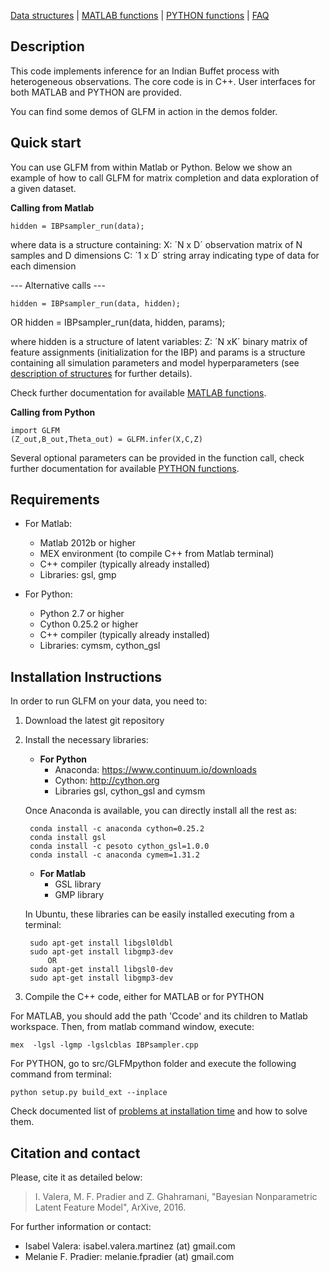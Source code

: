 [Data structures](doc_struct.md) | [MATLAB functions](doc_matlab.html) | [PYTHON functions](doc_matlab.html) | [FAQ](FAQ_errors.html)

Description
-----------

This code implements inference for an Indian Buffet process with heterogeneous
observations. The core code is in C++. User interfaces for both MATLAB and PYTHON are provided.

You can find some demos of GLFM in action in the demos folder.

Quick start
------------

You can use GLFM from within Matlab or Python.
Below we show an example of how to call GLFM for matrix completion and data
exploration of a given dataset.

**Calling from Matlab**

    hidden = IBPsampler_run(data);

where data is a structure containing:
    X: ´N x D´ observation matrix of N samples and D dimensions
    C: ´1 x D´ string array indicating type of data for each dimension

--- Alternative calls ---

    hidden = IBPsampler_run(data, hidden);
OR
    hidden = IBPsampler_run(data, hidden, params);

where hidden is a structure of latent variables:
    Z: ´N xK´ binary matrix of feature assignments (initialization for the IBP)
and params is a structure containing all simulation parameters and model
    hyperparameters (see [description of structures](doc_struct.html) for further details).

Check further documentation for available [MATLAB functions](doc_matlab.html).

**Calling from Python**

    import GLFM
    (Z_out,B_out,Theta_out) = GLFM.infer(X,C,Z)

Several optional parameters can be provided in the function call, check further documentation for available [PYTHON functions](doc_python.html).

Requirements
-------------

* For Matlab:
    * Matlab 2012b or higher
    * MEX environment (to compile C++ from Matlab terminal)
    * C++ compiler (typically already installed)
    * Libraries: gsl, gmp

* For Python:
    * Python 2.7 or higher
    * Cython 0.25.2 or higher
    * C++ compiler (typically already installed)
    * Libraries: cymsm, cython_gsl

Installation Instructions
--------------------------

In order to run GLFM on your data, you need to:

1. Download the latest git repository
2. Install the necessary libraries:

    * **For Python**
        * Anaconda: https://www.continuum.io/downloads
        * Cython: http://cython.org
        * Libraries gsl, cython_gsl and cymsm

    Once Anaconda is available, you can directly install all the rest as:

        conda install -c anaconda cython=0.25.2
        conda install gsl
        conda install -c pesoto cython_gsl=1.0.0
        conda install -c anaconda cymem=1.31.2

    * **For Matlab**
        * GSL library
        * GMP library

    In Ubuntu, these libraries can be easily installed executing from a terminal:

        sudo apt-get install libgsl0ldbl
        sudo apt-get install libgmp3-dev
            OR
        sudo apt-get install libgsl0-dev
        sudo apt-get install libgmp3-dev

3. Compile the C++ code, either for MATLAB or for PYTHON

For MATLAB, you should add the path 'Ccode' and its children to Matlab workspace. Then, from matlab command window, execute:

    mex  -lgsl -lgmp -lgslcblas IBPsampler.cpp

For PYTHON, go to src/GLFMpython folder and execute the following command from terminal:

    python setup.py build_ext --inplace

Check documented list of [problems at installation time](FAQ_errors.md) and how to solve them.

Citation and contact
--------------------

Please, cite it as detailed below:
> I. Valera, M. F. Pradier and Z. Ghahramani, "Bayesian Nonparametric Latent Feature Model", ArXive, 2016.

For further information or contact:
* Isabel Valera: isabel.valera.martinez (at) gmail.com
* Melanie F. Pradier: melanie.fpradier (at) gmail.com


